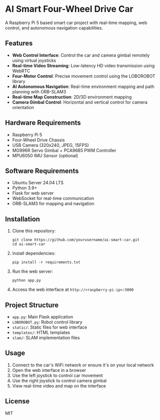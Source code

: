 # AI Smart Four-Wheel Drive Car

A Raspberry Pi 5 based smart car project with real-time mapping, web control, and autonomous navigation capabilities.

## Features

- **Web Control Interface**: Control the car and camera gimbal remotely using virtual joysticks
- **Real-time Video Streaming**: Low-latency HD video transmission using WebRTC
- **Four-Motor Control**: Precise movement control using the LOBOROBOT library
- **AI Autonomous Navigation**: Real-time environment mapping and path planning with ORB-SLAM3
- **Real-time Map Construction**: 2D/3D environment mapping
- **Camera Gimbal Control**: Horizontal and vertical control for camera orientation

## Hardware Requirements

- Raspberry Pi 5
- Four-Wheel Drive Chassis
- USB Camera (320x240, JPEG, 15FPS)
- MG996R Servo Gimbal + PCA9685 PWM Controller
- MPU6050 IMU Sensor (optional)

## Software Requirements

- Ubuntu Server 24.04 LTS
- Python 3.9+
- Flask for web server
- WebSocket for real-time communication
- ORB-SLAM3 for mapping and navigation

## Installation

1. Clone this repository:
   ```
   git clone https://github.com/yourusername/ai-smart-car.git
   cd ai-smart-car
   ```

2. Install dependencies:
   ```
   pip install -r requirements.txt
   ```

3. Run the web server:
   ```
   python app.py
   ```

4. Access the web interface at `http://<raspberry-pi-ip>:5000`

## Project Structure

- `app.py`: Main Flask application
- `LOBOROBOT.py`: Robot control library
- `static/`: Static files for web interface
- `templates/`: HTML templates
- `slam/`: SLAM implementation files

## Usage

1. Connect to the car's WiFi network or ensure it's on your local network
2. Open the web interface in a browser
3. Use the left joystick to control car movement
4. Use the right joystick to control camera gimbal
5. View real-time video and map on the interface

## License

MIT
